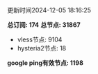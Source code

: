 更新时间2024-12-05 18:16:25

**总订阅: 174**
**总节点: 31867**
- vless节点: 9104
- hysteria2节点: 18

**google ping有效节点: 1198**
